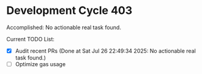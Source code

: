 # Development Cycle 403

Accomplished: No actionable real task found.

Current TODO List:

- [x] Audit recent PRs  (Done at Sat Jul 26 22:49:34 2025: No actionable real task found.)
- [ ] Optimize gas usage